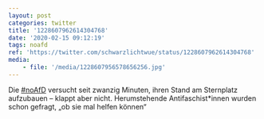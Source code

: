 ```yaml
---
layout: post
categories: twitter
title: '1228607962614304768'
date: '2020-02-15 09:12:19'
tags: noafd
ref: 'https://twitter.com/schwarzlichtwue/status/1228607962614304768'
media:
    - file: '/media/1228607956578656256.jpg'
---
```

Die [#noAfD](/t/noafd) versucht seit zwanzig Minuten, ihren Stand am Sternplatz aufzubauen – klappt aber nicht. Herumstehende Antifaschist\*innen wurden schon gefragt, „ob sie mal helfen können“ 